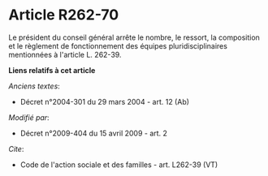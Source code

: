 # Article R262-70

Le président du conseil général arrête le nombre, le ressort, la composition et le règlement de fonctionnement des équipes
pluridisciplinaires mentionnées à l'article L. 262-39.

**Liens relatifs à cet article**

_Anciens textes_:

  - Décret n°2004-301 du 29 mars 2004 - art. 12 (Ab)

_Modifié par_:

  - Décret n°2009-404 du 15 avril 2009 - art. 2

_Cite_:

  - Code de l'action sociale et des familles - art. L262-39 (VT)
